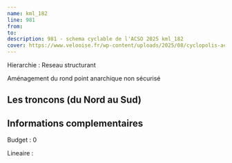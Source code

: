 ```yaml
---
name: kml_182 
line: 981
from: 
to:  
description: 981 - schema cyclable de l'ACSO 2025 kml_182 
cover: https://www.velooise.fr/wp-content/uploads/2025/08/cyclopolis-acso-981.jpg
---
```

Hierarchie : Reseau structurant

Aménagement du rond point anarchique non sécurisé

## Les troncons (du Nord au Sud)

## Informations complementaires

Budget  : 0 

Lineaire :

